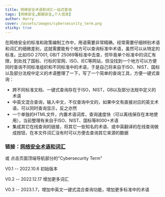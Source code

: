 ```yaml
---
title: 网络安全术语和词汇一站式查询
tags: [网络安全,数据安全,个人信息]
author: Harry
cover: /assets/images/cybersecurity_term.png
sticky: true
---
```


在网络安全的标准和政策编制工作中，用语需要非常精确，经常需要仔细辨别术语和词汇的细微差别，这就需要能有个地方可以查询标准中术语，虽然可以从特定的标准，比如ISO 27001, GB/T 25069等标准中去查，但毕竟单个标准中的词汇有限，到处找了国标、行标的官网、ISO、IEC等网站，但没找到一个地方可以方便同时查询不同标准组织和不同标准中的术语，于是自己将来自于ISO、NIST、国标以及部分法规中定义的术语整理了一下，写了一个简单的查询工具，方便一键式查询：

<!--more-->

- 跨不同标准文档、一键式查询存在于ISO，NIST，GB以及部分法规中定义的术语
- 中英文混合查询，输入中文，不仅查询中文的，如果中文有直接对应的英文术语，可以同时查询显示，反之亦然
- 一个单独的HTML文件，内置术语词库，查询速度快（可以离线保存在本地使用），当前整理有来自于ISO、NIST、国标等8000+术语
- 集成其它在线查询的链接，将其它一些知名的术语、或中英翻译的在线查询做成按钮，在本文件词汇没有时可以方便去查询其它来源的数据

### 链接：[网络安全术语和词汇](/term.html) 
或 点击页面顶端导航部分的"Cybersecurity Term"

V0.1 -- 2022.10.6 初始版本

V0.2 -- 2022.12.17 增加更多词汇 

V0.3 -- 2023.1.7，增加中英文一键式混合查询功能，增加更多标准中的术语